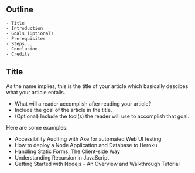 ## Outline

```
- Title
- Introduction
- Goals (Optional)
- Prerequisites
- Steps...
- Conclusion
- Credits
```

## Title

As the name implies, this is the title of your article which basically descibes what your article entails.

- What will a reader accomplish after reading your article?
- Include the goal of the article in the title.
- (Optional) Include the tool(s) the reader will use to accomplish that goal.

Here are some examples:
- Accessibility Auditing with Axe for automated Web UI testing
- How to deploy a Node Application and Database to Heroku
- Handling Static Forms, The Client-side Way
- Understanding Recursion in JavaScript
- Getting Started with Nodejs - An Overview and Walkthrough Tutorial
